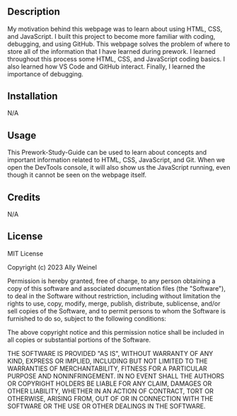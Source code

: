 # <Prework Study Guide Webpage>

## Description

My motivation behind this webpage was to learn about using HTML, CSS, and JavaScript. I built this project to become more familiar with coding, debugging, and using GitHub. This webpage solves the problem of where to store all of the information that I have learned during prework. I learned throughout this process some HTML, CSS, and JavaScript coding basics. I also learned how VS Code and GitHub interact. Finally, I learned the importance of debugging.

## Installation

N/A

## Usage

This Prework-Study-Guide can be used to learn about concepts and important information related to HTML, CSS, JavaScript, and Git. When we open the DevTools console, it will also show us the JavaScript running, even though it cannot be seen on the webpage itself. 

## Credits

N/A

## License

MIT License

Copyright (c) 2023 Ally Weinel

Permission is hereby granted, free of charge, to any person obtaining a copy
of this software and associated documentation files (the "Software"), to deal
in the Software without restriction, including without limitation the rights
to use, copy, modify, merge, publish, distribute, sublicense, and/or sell
copies of the Software, and to permit persons to whom the Software is
furnished to do so, subject to the following conditions:

The above copyright notice and this permission notice shall be included in all
copies or substantial portions of the Software.

THE SOFTWARE IS PROVIDED "AS IS", WITHOUT WARRANTY OF ANY KIND, EXPRESS OR
IMPLIED, INCLUDING BUT NOT LIMITED TO THE WARRANTIES OF MERCHANTABILITY,
FITNESS FOR A PARTICULAR PURPOSE AND NONINFRINGEMENT. IN NO EVENT SHALL THE
AUTHORS OR COPYRIGHT HOLDERS BE LIABLE FOR ANY CLAIM, DAMAGES OR OTHER
LIABILITY, WHETHER IN AN ACTION OF CONTRACT, TORT OR OTHERWISE, ARISING FROM,
OUT OF OR IN CONNECTION WITH THE SOFTWARE OR THE USE OR OTHER DEALINGS IN THE
SOFTWARE.